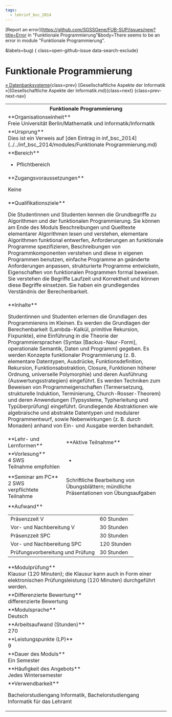 ```yaml
---
tags:
  - lehrinf_bsc_2014
---
```

[Report an error](https://github.com/SGSSGene/FUB-SUP/issues/new?title=Error in "Funktionale Programmierung"&body=There seems to be an error in module "Funktionale Programmierung".

<Describe here a slightly more detailed description of what is wrong>&labels=bug)
{ class=open-github-issue data-search-exclude}

# Funktionale Programmierung

[« Datenbanksysteme](Datenbanksysteme.md){class=prev}
[Gesellschaftliche Aspekte der Informatik »](Gesellschaftliche Aspekte der Informatik.md){class=next}
{class=prev-next-nav}

<table markdown id="moduledesc">
<tr markdown class="moduledesc_head"><th colspan="2">Funktionale Programmierung </th></tr>
<tr markdown><td colspan="2">**Organisationseinheit**   <br>Freie Universität Berlin/Mathematik und Informatik/Informatik</td></tr>
<tr markdown><td colspan="2">**Ursprung**<br>Dies ist ein Verweis auf [den Eintrag in inf_bsc_2014](../../inf_bsc_2014/modules/Funktionale Programmierung.md)</td></tr>
<tr markdown><td colspan="2">**Bereich**<br>


- Pflichtbereich

</td></tr>

<tr markdown><td colspan="2">**Zugangsvoraussetzungen** <br>

Keine


</td></tr>
<tr markdown><td colspan="2">**Qualifikationsziele**    <br>

Die Studentinnen und Studenten kennen die Grundbegriffe zu Algorithmen und
der funktionalen Programmierung. Sie können am Ende des Moduls
Beschreibungen und Quelltexte elementarer Algorithmen lesen und verstehen,
elementare Algorithmen funktional entwerfen, Anforderungen an funktionale
Programme spezifizieren, Beschreibungen von Programmkomponenten verstehen
und diese in eigenen Programmen benutzen, einfache Programme an geänderte
Anforderungen anpassen, strukturierte Programme entwickeln, Eigenschaften
von funktionalen Programmen formal beweisen. Sie verstehen die Begriffe
Laufzeit und Korrektheit und können diese Begriffe einsetzen. Sie haben ein
grundlegendes Verständnis der Berechenbarkeit.


</td></tr>
<tr markdown><td colspan="2">**Inhalte**                <br>

Studentinnen und Studenten erlernen die Grundlagen des Programmierens im
Kleinen. Es werden die Grundlagen der Berechenbarkeit (Lambda-Kalkül,
primitive Rekursion, Fixpunkte), eine Einführung in die Theorie der
Programmiersprachen (Syntax \[Backus-Naur-Form\], operationale Semantik,
Daten und Programm) gegeben. Es werden Konzepte funktionaler Programmierung
(z. B. elementare Datentypen, Ausdrücke, Funktionsdefinition, Rekursion,
Funktionsabstraktion, Closure, Funktionen höherer Ordnung, universelle
Polymorphie) und deren Ausführung (Auswertungsstrategien) eingeführt. Es
werden Techniken zum Beweisen von Programmeigenschaften (Termersetzung,
strukturelle Induktion, Terminierung, Church-Rosser-Theorem) und deren
Anwendungen (Typsysteme, Typherleitung und Typüberprüfung) eingeführt.
Grundlegende Abstraktionen wie algebraische und abstrakte Datentypen und
modularer Programmentwurf, sowie Nebenwirkungen (z. B. durch Monaden) anhand
von Ein- und Ausgabe werden behandelt.


</td></tr>

<tr markdown><td>**Lehr- und Lernformen**</td><td>**Aktive Teilnahme**</td></tr>
<tr markdown><td> **Vorlesung** <br>4 SWS <br> Teilnahme empfohlen</td><td>

-
</td></tr>
<tr markdown><td> **Seminar am PC** <br>2 SWS <br> verpflichtete Teilnahme</td><td>

Schriftliche Bearbeitung von Übungsblättern; mündliche Präsentationen von Übungsaufgaben
</td></tr>
<tr markdown><td colspan="2">**Aufwand**                <br>
<table class="aufwand_table">
<tr><td>Präsenzzeit V</td><td>60 Stunden</td></tr>
<tr><td>Vor- und Nachbereitung V</td><td>30 Stunden</td></tr>
<tr><td>Präsenzzeit SPC</td><td>30 Stunden</td></tr>
<tr><td>Vor- und Nachbereitung SPC</td><td>120 Stunden</td></tr>
<tr><td>Prüfungsvorbereitung und Prüfung</td><td>30 Stunden</td></tr>
</table>

</td></tr>
<tr markdown><td colspan="2">**Modulprüfung**             <br>Klausur (120 Minuten); die Klausur kann auch in Form einer elektronischen
Prüfungsleistung (120 Minuten) durchgeführt werden.


</td></tr>
<tr markdown><td colspan="2">**Differenzierte Bewertung** <br>differenzierte Bewertung

</td></tr>
<tr markdown><td colspan="2">**Modulsprache**             <br>Deutsch</td></tr>
<tr markdown><td colspan="2">**Arbeitsaufwand (Stunden)** <br>270</td></tr>
<tr markdown><td colspan="2">**Leistungspunkte (LP)**     <br>9</td></tr>
<tr markdown><td colspan="2">**Dauer des Moduls**         <br>Ein Semester</td></tr>
<tr markdown><td colspan="2">**Häufigkeit des Angebots**  <br>Jedes Wintersemester</td></tr>
<tr markdown><td colspan="2">**Verwendbarkeit**           <br>

Bachelorstudiengang Informatik, Bachelorstudiengang Informatik für das
Lehramt


</td></tr>

</table>
